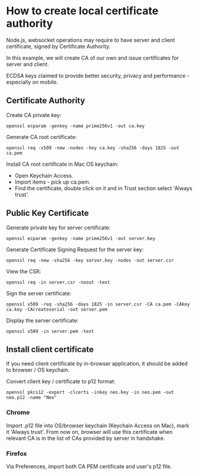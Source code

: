 # How to create local certificate authority

Node.js, websocket operations may require to have server and client certificate, signed by Certificate Authority.

In this example, we will create CA of our own and issue certificates for server and client.

ECDSA keys claimed to provide better security, privacy and performance -
especially on mobile.

## Certificate Authority

Create CA private key:
```
openssl ecparam -genkey -name prime256v1 -out ca.key
```

Generate CA root certificate:
```
openssl req -x509 -new -nodes -key ca.key -sha256 -days 1825 -out ca.pem
```

Install CA root certificate in Mac OS keychain:
* Open Keychain Access.
* Import items - pick up ca.pem.
* Find the certificate, double click on it and in Trust section select 'Always trust'.

## Public Key Certificate

Generate private key for server certificate:
```
openssl ecparam -genkey -name prime256v1 -out server.key
```

Generate Certificate Signing Request for the server key:
```
openssl req -new -sha256 -key server.key -nodes -out server.csr
```

View the CSR:
```
openssl req -in server.csr -noout -text
```

Sign the server certificate:
```
openssl x509 -req -sha256 -days 1825 -in server.csr -CA ca.pem -CAkey ca.key -CAcreateserial -out server.pem
```

Display the server certificate:
```
openssl x509 -in server.pem -text
```

## Install client certificate

If you need client certificate by in-browser application, it should be added to browser / OS keychain.

Convert client key / certificate to p12 format:
```
openssl pkcs12 -export -clcerts -inkey neo.key -in neo.pem -out neo.p12 -name "Neo"
```

### Chrome

Import .p12 file into OS/browser keychain (Keychain Access on Mac), mark it 'Always trust'.
From now on, browser will use this certificate when relevant CA is in the list of CAs provided by server in handshake.

### Firefox

Via Preferences, import both CA PEM certificate and user's p12 file.
